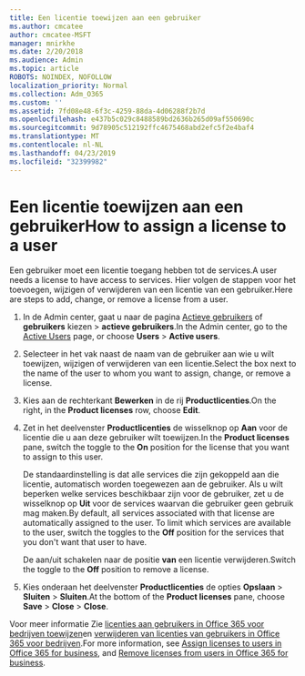 ```yaml
---
title: Een licentie toewijzen aan een gebruiker
ms.author: cmcatee
author: cmcatee-MSFT
manager: mnirkhe
ms.date: 2/20/2018
ms.audience: Admin
ms.topic: article
ROBOTS: NOINDEX, NOFOLLOW
localization_priority: Normal
ms.collection: Adm_O365
ms.custom: ''
ms.assetid: 7fd08e48-6f3c-4259-88da-4d06288f2b7d
ms.openlocfilehash: e437b5c029c8488589bd2636b265d09af550690c
ms.sourcegitcommit: 9d78905c512192ffc4675468abd2efc5f2e4baf4
ms.translationtype: MT
ms.contentlocale: nl-NL
ms.lasthandoff: 04/23/2019
ms.locfileid: "32399982"
---
```

# <a name="how-to-assign-a-license-to-a-user"></a><span data-ttu-id="53f7a-102">Een licentie toewijzen aan een gebruiker</span><span class="sxs-lookup"><span data-stu-id="53f7a-102">How to assign a license to a user</span></span>

<span data-ttu-id="53f7a-103">Een gebruiker moet een licentie toegang hebben tot de services.</span><span class="sxs-lookup"><span data-stu-id="53f7a-103">A user needs a license to have access to services.</span></span> <span data-ttu-id="53f7a-104">Hier volgen de stappen voor het toevoegen, wijzigen of verwijderen van een licentie van een gebruiker.</span><span class="sxs-lookup"><span data-stu-id="53f7a-104">Here are steps to add, change, or remove a license from a user.</span></span>
  
1. <span data-ttu-id="53f7a-105">In de Admin center, gaat u naar de pagina [Actieve gebruikers](https://go.microsoft.com/fwlink/p/?linkid=834822) of **gebruikers** kiezen \> **actieve gebruikers**.</span><span class="sxs-lookup"><span data-stu-id="53f7a-105">In the Admin center, go to the [Active Users](https://go.microsoft.com/fwlink/p/?linkid=834822) page, or choose **Users** \> **Active users**.</span></span>
    
2. <span data-ttu-id="53f7a-106">Selecteer in het vak naast de naam van de gebruiker aan wie u wilt toewijzen, wijzigen of verwijderen van een licentie.</span><span class="sxs-lookup"><span data-stu-id="53f7a-106">Select the box next to the name of the user to whom you want to assign, change, or remove a license.</span></span>
    
3. <span data-ttu-id="53f7a-107">Kies aan de rechterkant **Bewerken** in de rij **Productlicenties**.</span><span class="sxs-lookup"><span data-stu-id="53f7a-107">On the right, in the **Product licenses** row, choose **Edit**.</span></span>
    
4. <span data-ttu-id="53f7a-108">Zet in het deelvenster **Productlicenties** de wisselknop op **Aan** voor de licentie die u aan deze gebruiker wilt toewijzen.</span><span class="sxs-lookup"><span data-stu-id="53f7a-108">In the **Product licenses** pane, switch the toggle to the **On** position for the license that you want to assign to this user.</span></span> 
    
    <span data-ttu-id="53f7a-p102">De standaardinstelling is dat alle services die zijn gekoppeld aan die licentie, automatisch worden toegewezen aan de gebruiker. Als u wilt beperken welke services beschikbaar zijn voor de gebruiker, zet u de wisselknop op **Uit** voor de services waarvan die gebruiker geen gebruik mag maken.</span><span class="sxs-lookup"><span data-stu-id="53f7a-p102">By default, all services associated with that license are automatically assigned to the user. To limit which services are available to the user, switch the toggles to the **Off** position for the services that you don't want that user to have.</span></span> 
    
    <span data-ttu-id="53f7a-111">De aan/uit schakelen naar de positie **van** een licentie verwijderen.</span><span class="sxs-lookup"><span data-stu-id="53f7a-111">Switch the toggle to the **Off** position to remove a license.</span></span> 
    
5. <span data-ttu-id="53f7a-112">Kies onderaan het deelvenster **Productlicenties** de opties **Opslaan** \> **Sluiten** \> **Sluiten**.</span><span class="sxs-lookup"><span data-stu-id="53f7a-112">At the bottom of the **Product licenses** pane, choose **Save** \> **Close** \> **Close**.</span></span>
    
<span data-ttu-id="53f7a-113">Voor meer informatie Zie [licenties aan gebruikers in Office 365 voor bedrijven toewijzen](https://support.office.com/article/997596b5-4173-4627-b915-36abac6786dc)en [verwijderen van licenties van gebruikers in Office 365 voor bedrijven](https://support.office.com/article/9b497c85-d0a4-4735-80fa-d3565bc05bd1).</span><span class="sxs-lookup"><span data-stu-id="53f7a-113">For more information, see [Assign licenses to users in Office 365 for business](https://support.office.com/article/997596b5-4173-4627-b915-36abac6786dc), and [Remove licenses from users in Office 365 for business](https://support.office.com/article/9b497c85-d0a4-4735-80fa-d3565bc05bd1).</span></span>
  


